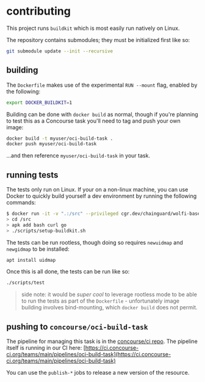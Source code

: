 # contributing

This project runs `buildkit` which is most easily run natively on Linux.

The repository contains submodules; they must be initialized first like so:

```sh
git submodule update --init --recursive
```

## building

The `Dockerfile` makes use of the experimental `RUN --mount` flag, enabled by
the following:

```sh
export DOCKER_BUILDKIT=1
```

Building can be done with `docker build` as normal, though if you're planning
to test this as a Concourse task you'll need to tag and push your own image:

```sh
docker build -t myuser/oci-build-task .
docker push myuser/oci-build-task
```

...and then reference `myuser/oci-build-task` in your task.


## running tests

The tests only run on Linux. If your on a non-linux machine, you can use Docker
to quickly build yourself a dev environment by running the following commands:

```sh
$ docker run -it -v ".:/src" --privileged cgr.dev/chainguard/wolfi-base
> cd /src
> apk add bash curl go
> ./scripts/setup-buildkit.sh
```

The tests can be run rootless, though doing so requires `newuidmap` and
`newgidmap` to be installed:

```sh
apt install uidmap
```

Once this is all done, the tests can be run like so:

```sh
./scripts/test
```

> side note: it would be *super cool* to leverage rootless mode to be able to
> run the tests as part of the `Dockerfile` - unfortunately image building
> involves bind-mounting, which `docker build` does not permit.

## pushing to `concourse/oci-build-task`

The pipeline for managing this task is in the [concourse/ci
repo](https://github.com/concourse/ci/blob/master/pipelines/oci-build-task.yml).
The pipeline itself is running in our CI here:
[https://ci.concourse-ci.org/teams/main/pipelines/oci-build-task](https://ci.concourse-ci.org/teams/main/pipelines/oci-build-task)

You can use the `publish-*` jobs to release a new version of the resource.
